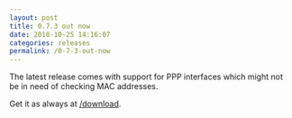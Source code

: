 ```yaml
---
layout: post
title: 0.7.3 out now
date: 2018-10-25 14:16:07
categories: releases
permalink: /0-7-3-out-now
---
```


The latest release comes with support for PPP interfaces which might not be in need of checking MAC addresses.


Get it as always at [/download](/download).


